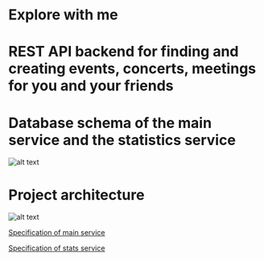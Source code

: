 # Explore with me
# REST API backend for finding and creating events, concerts, meetings for you and your friends

# Database schema of the main service and the statistics service
![alt text](https://downloader.disk.yandex.ru/preview/939f1f27fd10d6b8652e820fa17f5bb7b93eb3635af585a6a4cb432ff46d9eee/6378c8f7/OCGF8SQuXWdCw1eE6UilzBTNJsYuKlIMW3GI9FGZxcSDSAt4iMQD46NTvFyd-KP-BZPFf7qCx44L-RU3KWS57Q%3D%3D?uid=0&filename=Untitled.png&disposition=inline&hash=&limit=0&content_type=image%2Fpng&owner_uid=0&tknv=v2&size=2048x2048)

# Project architecture
![alt text](https://downloader.disk.yandex.ru/preview/1a77e6aaeeebcdd32d796f038c0e99dc544d014215dbdfdc551971347769c5e6/6378cdb6/PczN84N9oIWu3VpQ-6EHIK5-7jZgm8jQMmlXHBrLQCpHJaSK91qyYU53VOAl4IpimEZpXMaVM0pEapHhpns2Hw%3D%3D?uid=0&filename=diagram%20%282%29.png&disposition=inline&hash=&limit=0&content_type=image%2Fpng&owner_uid=0&tknv=v2&size=2048x2048)

<a href="https://github.com/crank056/java-explore-with-me/blob/main/ewm-main-service-spec.json">Specification of main service</a>

<a href="https://github.com/crank056/java-explore-with-me/blob/main/ewm-stats-service-spec.json">Specification of stats service</a>


